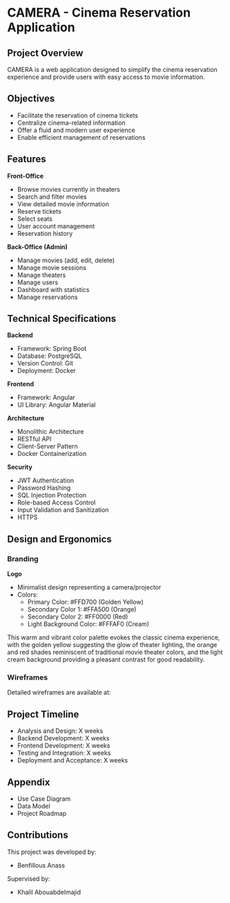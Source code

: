 # CAMERA - Cinema Reservation Application

## Project Overview
CAMERA is a web application designed to simplify the cinema reservation experience and provide users with easy access to movie information.

## Objectives
- Facilitate the reservation of cinema tickets
- Centralize cinema-related information
- Offer a fluid and modern user experience
- Enable efficient management of reservations

## Features
**Front-Office**
- Browse movies currently in theaters
- Search and filter movies
- View detailed movie information
- Reserve tickets
- Select seats
- User account management
- Reservation history

**Back-Office (Admin)**
- Manage movies (add, edit, delete)
- Manage movie sessions
- Manage theaters
- Manage users
- Dashboard with statistics
- Manage reservations

## Technical Specifications
**Backend**
- Framework: Spring Boot
- Database: PostgreSQL
- Version Control: Git
- Deployment: Docker

**Frontend**
- Framework: Angular
- UI Library: Angular Material

**Architecture**
- Monolithic Architecture
- RESTful API
- Client-Server Pattern
- Docker Containerization

**Security**
- JWT Authentication
- Password Hashing
- SQL Injection Protection
- Role-based Access Control
- Input Validation and Sanitization
- HTTPS

## Design and Ergonomics
### Branding
**Logo**
- Minimalist design representing a camera/projector
- Colors:
    - Primary Color: #FFD700 (Golden Yellow)
    - Secondary Color 1: #FFA500 (Orange)
    - Secondary Color 2: #FF0000 (Red)
    - Light Background Color: #FFFAF0 (Cream)

This warm and vibrant color palette evokes the classic cinema experience, with the golden yellow suggesting the glow of theater lighting, the orange and red shades reminiscent of traditional movie theater colors, and the light cream background providing a pleasant contrast for good readability.

### Wireframes
Detailed wireframes are available at: 

## Project Timeline
- Analysis and Design: X weeks
- Backend Development: X weeks
- Frontend Development: X weeks
- Testing and Integration: X weeks
- Deployment and Acceptance: X weeks

## Appendix
- Use Case Diagram
- Data Model
- Project Roadmap

## Contributions
This project was developed by:
- Benfillous Anass

Supervised by:
- Khalil Abouabdelmajid
